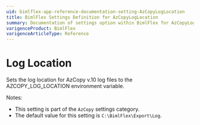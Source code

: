 ```yaml
---
uid: bimlflex-app-reference-documentation-setting-AzCopyLogLocation
title: BimlFlex Settings Definition for AzCopyLogLocation
summary: Documentation of settings option within BimlFlex for AzCopyLogLocation
varigenceProduct: BimlFlex
varigenceArticleType: Reference
---
```


# Log Location

Sets the log location for AzCopy v.10 log files to the AZCOPY_LOG_LOCATION environment variable.

Notes:

* This setting is part of the `AzCopy` settings category.
* The default value for this setting is `C:\BimlFlex\Export\Log`.
